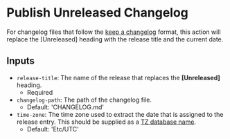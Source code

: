 # Publish Unreleased Changelog
For changelog files that follow the [keep a changelog](https://keepachangelog.com/en/1.0.0/) format, this action will replace the \[Unreleased\] heading with the release title and the current date.

## Inputs
- `release-title`: The name of the release that replaces the **[Unreleased]** heading.
  - Required
- `changelog-path`: The path of the changelog file.
  - Default: 'CHANGELOG.md'
- `time-zone`: The time zone used to extract the date that is assigned to the release entry. This should be supplied as a [TZ database name](https://en.wikipedia.org/wiki/List_of_tz_database_time_zones).
  - Default: 'Etc/UTC'
